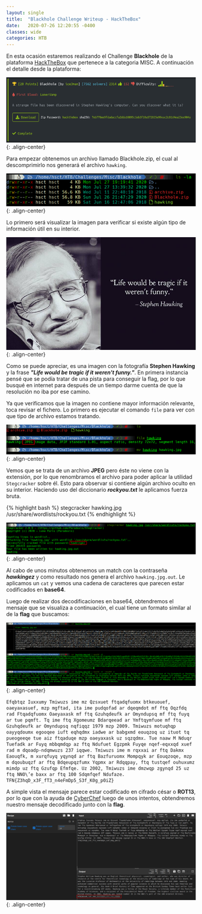 ```yaml
---
layout: single
title:  "Blackhole Challenge Writeup - HackTheBox"
date:   2020-07-26 12:20:55 -0400
classes: wide
categories: HTB
---
```


En esta ocasión estaremos realizando el Challenge **Blackhole** de la plataforma [HackTheBox](https://hackthebox.eu) que pertenece a la categoria MISC. A continuación el detalle desde la plataforma:

![Challenge info](/images/HTB/Blackhole/00-challenge-info.png "Challenge info"){: .align-center}


Para empezar obtenemos un archivo llamado Blackhole.zip, el cual al descomprimirlo nos generará el archivo ```hawking```.

![Blackhole.zip files](/images/HTB/Blackhole/01-files.png "Blackhole.zip files"){: .align-center}

Lo primero será visualizar la imagen para verificar si existe algún tipo de información útil en su interior.

![Stephen Hawking](/images/HTB/Blackhole/02-hawking.png "Stephen Hawking"){: .align-center}

Como se puede apreciar, es una imagen con la fotografía **Stephen Hawking** y la frase ***"Life would be tragic if it weren't funny."***. En primera instancia pensé que se podía tratar de una pista para conseguir la flag, por lo que busqué en internet para después de un tiempo darme cuenta de que la resolución no iba por ese camino.

Ya que verificamos que la imagen no contiene mayor información relevante, toca revisar el fichero. Lo primero es ejecutar el comando ```file``` para ver con que tipo de archivo estamos tratando.


![File info](/images/HTB/Blackhole/03-rename-file.png "File info"){: .align-center}

Vemos que se trata de un archivo **JPEG** pero éste no viene con la extensión, por lo que renombramos el archivo para poder aplicar la utilidad ```Stegcracker``` sobre él. Esto para observar si contiene algún archivo oculto en su interior. Haciendo uso del diccionario ***rockyou.txt*** le aplicamos fuerza bruta.

{% highlight bash %}
stegcracker hawking.jpg /usr/share/wordlists/rockyou.txt
{% endhighlight %}

![Stegcracker](/images/HTB/Blackhole/04-stegcracker.png "Stegcracker"){: .align-center}

Al cabo de unos minutos obtenemos un match con la contraseña ***hawkingez*** y como resultado nos genera el archivo ```hawking.jpg.out```. Le aplicamos un ```cat``` y vemos una cadena de caracteres que parecen estar codificados en **base64**. 

Luego de realizar dos decodificaciones en base64, obtendremos el mensaje que se visualiza a continuación, el cual tiene un formato similar al de la **flag** que buscamos:

![Decode](/images/HTB/Blackhole/05-decode1.png "Decode"){: .align-center}

```
Efqbtqz Iuxxumy Tmiwuzs ime mz Qzsxuet ftqadqfuomx btkeuouef, oaeyaxasuef, mzp mgftad, ita ime pudqofad ar dqeqmdot mf ftq Oqzfdq rad Ftqadqfuomx Oaeyaxask mf ftq Gzuhqdeufk ar Omyndupsq mf ftq fuyq ar tue pqmft. Tq ime ftq Xgomeumz Bdarqeead ar Ymftqymfuoe mf ftq Gzuhqdeufk ar Omyndupsq nqfiqqz 1979 mzp 2009. Tmiwuzs motuqhqp oayyqdoumx egooqee iuft eqhqdmx iadwe ar babgxmd eouqzoq uz ituot tq pueogeeqe tue aiz ftqaduqe mzp oaeyaxask uz sqzqdmx. Tue naaw M Nduqr Tuefadk ar Fuyq mbbqmdqp az ftq Ndufuet Egzpmk Fuyqe nqef-eqxxqd xuef rad m dqoadp-ndqmwuzs 237 iqqwe. Tmiwuzs ime m rqxxai ar ftq Dakmx Eaouqfk, m xurqfuyq yqynqd ar ftq Bazfuruomx Mompqyk ar Eouqzoqe, mzp m dqoubuqzf ar ftq Bdqeupqzfumx Yqpmx ar Rdqqpay, ftq tustqef ouhuxumz mimdp uz ftq Gzufqp Efmfqe. Uz 2002, Tmiwuzs ime dmzwqp zgynqd 25 uz ftq NNO\’e baxx ar ftq 100 Sdqmfqef Ndufaze.
TFN{Z3hqD_x3F_fT3_n4eFmDp5_S3f_K0g_p0iZ}
```

A simple vista el mensaje parece estar codificado en cifrado césar o **ROT13**, por lo que con la ayuda de [CyberChef](https://gchq.github.io/CyberChef/) luego de unos intentos, obtendremos nuestro mensaje decodificado junto con la **flag**.

![Decode 2](/images/HTB/Blackhole/06-decode2.png "Decode 2"){: .align-center}
